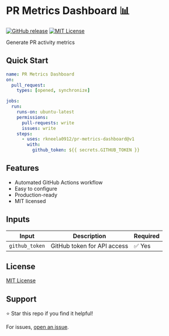 # PR Metrics Dashboard 📊

[![GitHub release](https://img.shields.io/github/v/release/rkneela0912/pr-metrics-dashboard)](https://github.com/rkneela0912/pr-metrics-dashboard/releases) [![MIT License](https://img.shields.io/badge/License-MIT-blue.svg)](https://opensource.org/licenses/MIT)

Generate PR activity metrics

## Quick Start

```yaml
name: PR Metrics Dashboard
on:
  pull_request:
    types: [opened, synchronize]

jobs:
  run:
    runs-on: ubuntu-latest
    permissions:
      pull-requests: write
      issues: write
    steps:
      - uses: rkneela0912/pr-metrics-dashboard@v1
        with:
          github_token: ${{ secrets.GITHUB_TOKEN }}
```

## Features

- Automated GitHub Actions workflow
- Easy to configure
- Production-ready
- MIT licensed

## Inputs

| Input | Description | Required |
|-------|-------------|----------|
| `github_token` | GitHub token for API access | ✅ Yes |

## License

[MIT License](LICENSE)

## Support

⭐ Star this repo if you find it helpful!

For issues, [open an issue](https://github.com/rkneela0912/pr-metrics-dashboard/issues).
